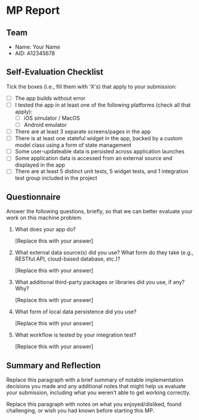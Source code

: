# MP Report

## Team

- Name: Your Name
- AID: A12345678

## Self-Evaluation Checklist

Tick the boxes (i.e., fill them with 'X's) that apply to your submission:

- [ ] The app builds without error
- [ ] I tested the app in at least one of the following platforms (check all
      that apply):
  - [ ] iOS simulator / MacOS
  - [ ] Android emulator
- [ ] There are at least 3 separate screens/pages in the app
- [ ] There is at least one stateful widget in the app, backed by a custom model
      class using a form of state management
- [ ] Some user-updateable data is persisted across application launches
- [ ] Some application data is accessed from an external source and displayed in
      the app
- [ ] There are at least 5 distinct unit tests, 5 widget tests, and 1
      integration test group included in the project

## Questionnaire

Answer the following questions, briefly, so that we can better evaluate your
work on this machine problem.

1. What does your app do?

   [Replace this with your answer]

2. What external data source(s) did you use? What form do they take (e.g.,
   RESTful API, cloud-based database, etc.)?

   [Replace this with your answer]

3. What additional third-party packages or libraries did you use, if any? Why?

   [Replace this with your answer]

4. What form of local data persistence did you use?

   [Replace this with your answer]

5. What workflow is tested by your integration test?

   [Replace this with your answer]

## Summary and Reflection

Replace this paragraph with a brief summary of notable implementation decisions
you made and any additional notes that might help us evaluate your submission,
including what you weren't able to get working correctly.

Replace this paragraph with notes on what you enjoyed/disliked, found
challenging, or wish you had known before starting this MP.
